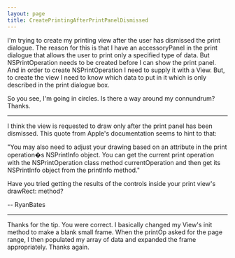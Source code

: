 ```yaml
---
layout: page
title: CreatePrintingAfterPrintPanelDismissed
---
```


I'm trying to create my printing view after the user has dismissed the print dialogue. The reason for this is that I have an accessoryPanel in the print dialogue that allows the user to print only a specified type of data. But NSPrintOperation needs to be created before I can show the print panel. And in order to create NSPrintOperation I need to supply it with a View. But, to create the view I need to know which data to put in it which is only described in the print dialogue box.

So you see, I'm going in circles. Is there a way around my connundrum? Thanks.

----

I think the view is requested to draw only after the print panel has been dismissed. This quote from Apple's documentation seems to hint to that:

"You may also need to adjust your drawing based on an attribute in the print operation�s NSPrintInfo object. You can get the current print operation with the NSPrintOperation class method currentOperation and then get its NSPrintInfo object from the printInfo method."

Have you tried getting the results of the controls inside your print view's drawRect: method?

-- RyanBates

----
Thanks for the tip. You were correct. I basically changed my View's init method to make a blank small frame. When the printOp asked for the page range, I then populated my array of data and expanded the frame appropriately. Thanks again.

